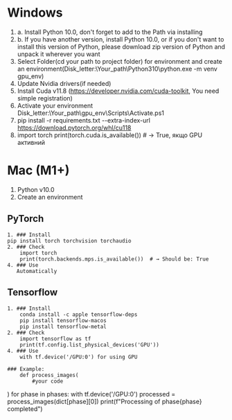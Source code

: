 # Windows
1. a. Install Python 10.0, don't forget to add to the Path via installing
1. b. If you have another version, install Python 10.0, or if you don't want to install this version of Python, please download zip version of Python and unpack it wherever you want
2. Select Folder(cd your path to project folder) for environment and create an environment(Disk_letter:\Your_path\Python310\python.exe -m venv gpu_env)
3. Update Nvidia drivers(if needed)
4. Install Cuda v11.8 (https://developer.nvidia.com/cuda-toolkit, You need simple registration)
5. Activate your environment Disk_letter:\Your_path\gpu_env\Scripts\Activate.ps1
6. pip install -r requirements.txt --extra-index-url https://download.pytorch.org/whl/cu118
7. import torch
   print(torch.cuda.is_available())  # → True, якщо GPU активний

# Mac (M1+)
1. Python v10.0
2. Create an environment
## PyTorch
 	1. ### Install
	pip install torch torchvision torchaudio
	2. ### Check
    	import torch
		print(torch.backends.mps.is_available())  # → Should be: True
    4. ### Use
       Automatically 
	
## Tensorflow
 	1. ### Install
		conda install -c apple tensorflow-deps
		pip install tensorflow-macos
		pip install tensorflow-metal
	2. ### Check
    	import tensorflow as tf
		print(tf.config.list_physical_devices('GPU'))
    4. ### Use
		with tf.device('/GPU:0') for using GPU

  	### Example:
   		def process_images(
			#your code
   )
   		for phase in phases:
   			with tf.device('/GPU:0')
   				processed = process_images(dict[phase][0])
   			print(f"Processing of phase{phase} completed")
  	
